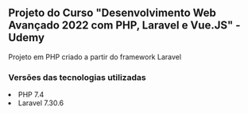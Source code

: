 ## Projeto do Curso "Desenvolvimento Web Avançado 2022 com PHP, Laravel e Vue.JS" - Udemy

<p>Projeto em PHP criado a partir do framework Laravel</p>

<h3>Versões das tecnologias utilizadas</h3>
<li>PHP 7.4</li>
<li>Laravel 7.30.6 </li>